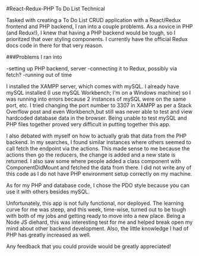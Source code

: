 #React-Redux-PHP To Do List Technical

Tasked with creating a To Do List CRUD application with a React/Redux frontend and PHP backend, I ran into a couple problems. As a novice in PHP (and Redux!), I knew that having a PHP backend would be tough, so I prioritzed that over styling components. I currently have the official Redux docs code in there for that very reason. 

###Problems I ran into 

-setting up PHP backend, server
-connecting it to Redux, possibly via fetch?
-running out of time

I installed the XAMPP server, which comes with mySQL. I already have mySQL installed (I use mySQL Workbench; I'm on a Windows machine) so I was running into errors because 2 instances of mySQL were on the same port, etc. I tried changing the port number to 3307 in XAMPP as per a Stack Overflow post and even Workbench,but still was never able to test and view hardcoded database data in the browser. Being unable to test mySQL and PHP files together proved very difficult in putting together this app. 

I also debated with myself on how to actually grab that data from the PHP backend. In my searches, I found similar instances where others seemed to call fetch the endpoint via the actions. This made sense to me because the actions then go the reducers, the change is added and a new state is returned. I also saw some where people added a class component with ComponentDidMount and fetched the data from there. I did not write any of this code as I do not have PHP environment setup correctly on my machine.

As for my PHP and database code, I chose the PDO style because you can use it with others besides mySQL. 

Unfortunately, this app is not fully functional, nor deployed. The learning curve for me was steep, and this week, time-wise, turned out to be tough with both of my jobs and getting ready to move into a new place. Being a Node JS diehard, this was interesting test for me and helped break open my mind about other backend development. Also, the little knowledge I had of PHP has greatly increased as well. 

Any feedback that you could provide would be greatly appreciated!


